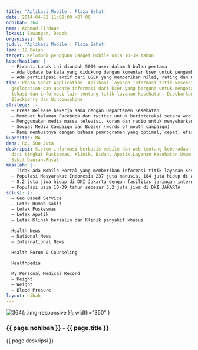 ```yaml
---
title: 'Aplikasi Mobile : Plaza Sehat'
date: 2014-04-22 11:08:00 +07:00
nohibah: 364
nama: Achmad Firdaus
lokasi: Sawangan, Depok
organisasi: NA
judul: 'Aplikasi Mobile : Plaza Sehat'
lama: 12 Bulan
target: Kelompok pengguna Gadget Mobile usia 10-39 tahun
keberhasilan: |-
  – Piranti Lunak ini diunduh 5000 user dalam 3 bulan pertama
  – Ada Update berkala yang didukung dengan komentar User untuk pengembangan tahap selanjutnya sekitar 500-1000 komentar per bulan via Mobile Device
  – Ada partisipasi aktif dari USER yang memberikan nilai, rating dan masukan baru untuk titik-titik layanan kesehatan yang belum terjangkau database kami
tipe: Plaza Sehat Application. Aplikasi layanan informasi titik kesehatan berbasis
  geolocation dan update informasi dari User yang berguna untuk mengetahui kualitas,
  lokasi dan informasi lain tentang titik layanan kesehatan. Disebarkan via Android,
  Blackberry dan Windowsphone
strategi: |-
  – Press Release bekerja sama dengan Departemen Kesehatan
  – Membuat halaman Facebook dan twitter untuk berinteraksi secara web desktop dan mobile
  – Menggunakan media massa televisi, koran dan radio untuk menyebarkan informasi aplikasi ini
  – Social Media Campaign dan Buzzer (words of mouth campaign)
  – Kami membuatnya dengan bahasa pemrograman yang optimal, cepat, efisien dan cross platform. Update data dari database server dilakukan secara online. User bisa menyimpan database secara offline apabila diperlukan untuk mengurangi ketergantungan update data online
kuantitas: NA
dana: Rp. 500 Juta
deskripsi: Sistem informasi berbasis mobile dan web tentang keberadaan layanan kesehatan
  dari tingkat Puskesmas, Klinik, Bidan, Apotik,Layanan Kesehatan Umum hingga Rumah
  Sakit Daerah-Pusat
masalah: |-
  – Tidak ada Mobile Portal yang memberikan informasi titik layanan Kesehatan di Indonesia
  – Populasi Masyarakat Indonesia 237 juta manusia, 104 juta hidup di area Urban.
  – 8.2 juta jiwa hidup di DKI Jakarta dengan fasilitas jaringan internet yang menunjang
  – Populasi usia 10-39 tahun sebesar 5.2 juta jiwa di DKI JAKARTA
solusi: |-
  – Geo Based Service
  – Letak Rumah sakit
  – Letak Puskesmas
  – Letak Apotik
  – Letak Klinik bersalin dan Klinik penyakit khusus

  Health News
  – National News
  – International News

  Health Forum & Counseling

  Healthpedia

  My Personal Medical Record
  – Height
  – Weight
  – Blood Presure
layout: hibah
---
```


![364](/static/img/hibahcms/364.png){: .img-responsive }{: width="350" }

### {{ page.nohibah }} - {{ page.title }}

{{ page.deskripsi }}

